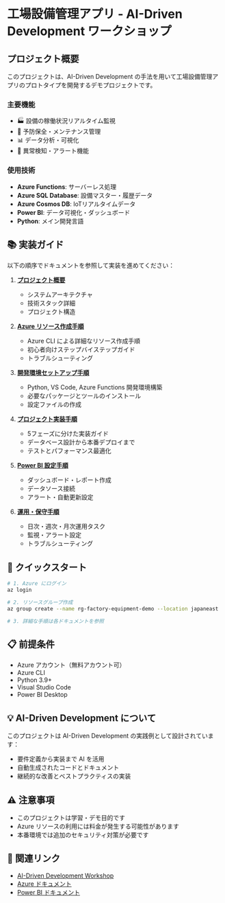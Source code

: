 # 工場設備管理アプリ - AI-Driven Development ワークショップ

## プロジェクト概要

このプロジェクトは、AI-Driven Development の手法を用いて工場設備管理アプリのプロトタイプを開発するデモプロジェクトです。

### 主要機能
- 🏭 設備の稼働状況リアルタイム監視
- 🔧 予防保全・メンテナンス管理
- 📊 データ分析・可視化
- 🚨 異常検知・アラート機能

### 使用技術
- **Azure Functions**: サーバーレス処理
- **Azure SQL Database**: 設備マスター・履歴データ
- **Azure Cosmos DB**: IoTリアルタイムデータ
- **Power BI**: データ可視化・ダッシュボード
- **Python**: メイン開発言語

## 📚 実装ガイド

以下の順序でドキュメントを参照して実装を進めてください：

1. **[プロジェクト概要](./プロジェクト概要.md)**
   - システムアーキテクチャ
   - 技術スタック詳細
   - プロジェクト構造

2. **[Azure リソース作成手順](./Azure_リソース作成手順.md)**
   - Azure CLI による詳細なリソース作成手順
   - 初心者向けステップバイステップガイド
   - トラブルシューティング

3. **[開発環境セットアップ手順](./開発環境セットアップ手順.md)**
   - Python, VS Code, Azure Functions 開発環境構築
   - 必要なパッケージとツールのインストール
   - 設定ファイルの作成

4. **[プロジェクト実装手順](./プロジェクト実装手順.md)**
   - 5フェーズに分けた実装ガイド
   - データベース設計から本番デプロイまで
   - テストとパフォーマンス最適化

5. **[Power BI 設定手順](./PowerBI_設定手順.md)**
   - ダッシュボード・レポート作成
   - データソース接続
   - アラート・自動更新設定

6. **[運用・保守手順](./運用保守手順.md)**
   - 日次・週次・月次運用タスク
   - 監視・アラート設定
   - トラブルシューティング

## 🚀 クイックスタート

```bash
# 1. Azure にログイン
az login

# 2. リソースグループ作成
az group create --name rg-factory-equipment-demo --location japaneast

# 3. 詳細な手順は各ドキュメントを参照
```

## 📋 前提条件

- Azure アカウント（無料アカウント可）
- Azure CLI
- Python 3.9+
- Visual Studio Code
- Power BI Desktop

## 💡 AI-Driven Development について

このプロジェクトは AI-Driven Development の実践例として設計されています：
- 要件定義から実装まで AI を活用
- 自動生成されたコードとドキュメント
- 継続的な改善とベストプラクティスの実装

## ⚠️ 注意事項

- このプロジェクトは学習・デモ目的です
- Azure リソースの利用には料金が発生する可能性があります
- 本番環境では追加のセキュリティ対策が必要です

## 🔗 関連リンク

- [AI-Driven Development Workshop](https://dev-lab-io.github.io/aoai/scenario2/home)
- [Azure ドキュメント](https://docs.microsoft.com/ja-jp/azure/)
- [Power BI ドキュメント](https://docs.microsoft.com/ja-jp/power-bi/)

